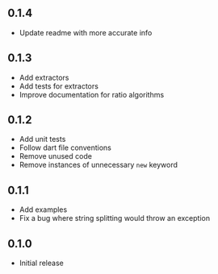 ## 0.1.4
- Update readme with more accurate info

## 0.1.3
- Add extractors
- Add tests for extractors
- Improve documentation for ratio algorithms

## 0.1.2
- Add unit tests
- Follow dart file conventions
- Remove unused code
- Remove instances of unnecessary `new` keyword

## 0.1.1
- Add examples
- Fix a bug where string splitting would throw an exception

## 0.1.0
- Initial release